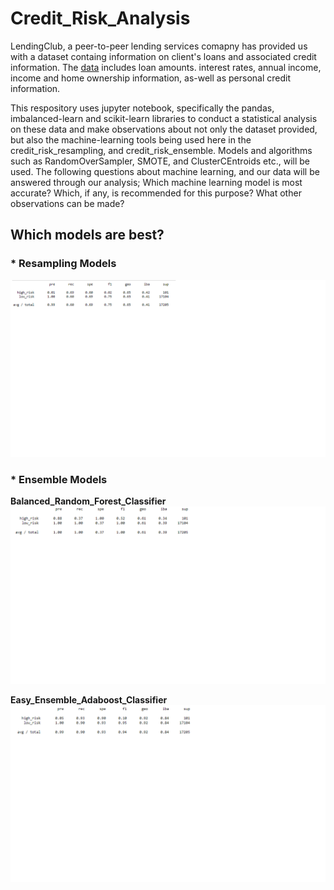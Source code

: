 # Credit_Risk_Analysis
  LendingClub, a peer-to-peer lending services comapny has provided us with a dataset containg information on client's loans and associated credit information. The [data]() includes loan amounts. interest rates, annual income, income and home ownership information, as-well as personal credit information. 
  
  This respository uses jupyter notebook, specifically the pandas, imbalanced-learn and scikit-learn libraries to conduct a statistical analysis on these data and make observations about not only the dataset provided, but also the machine-learning tools being used here in the credit_risk_resampling, and credit_risk_ensemble. Models and algorithms such as RandomOverSampler, SMOTE, and ClusterCEntroids etc., will be used. The following questions about machine learning, and our data will be answered through our analysis; Which machine learning model is most accurate? Which, if any, is recommended for this purpose? What other observations can be made?
  
## Which models are best?

### * Resampling Models

  ![Naive Random Sampling](https://github.com/K-Sharma95/Credit_Risk_Analysis/blob/main/Images/Naive%20Random%20Sampling.png)

### * **Ensemble Models**

 **Balanced_Random_Forest_Classifier**
 ![](https://github.com/K-Sharma95/Credit_Risk_Analysis/blob/main/Images/Balanced_Forest_Random_Classifier.png)
 
 **Easy_Ensemble_Adaboost_Classifier**
 ![](https://github.com/K-Sharma95/Credit_Risk_Analysis/blob/main/Images/Adaboost_Classifier.png)
